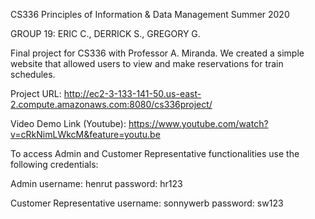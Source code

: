 CS336 Principles of Information & Data Management Summer 2020

GROUP 19: ERIC C., DERRICK S., GREGORY G.

Final project for CS336 with Professor A. Miranda. We created a simple website that allowed users to view and make reservations for train schedules.

Project URL: 
http://ec2-3-133-141-50.us-east-2.compute.amazonaws.com:8080/cs336project/

Video Demo Link (Youtube):
https://www.youtube.com/watch?v=cRkNimLWkcM&feature=youtu.be

To access Admin and Customer Representative functionalities use the following credentials:

Admin
username: henrut
password: hr123

Customer Representative
username: sonnywerb
password: sw123
